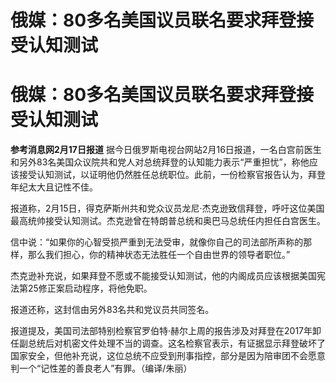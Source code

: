 # 俄媒：80多名美国议员联名要求拜登接受认知测试

# 俄媒：80多名美国议员联名要求拜登接受认知测试

**参考消息网2月17日报道**
据今日俄罗斯电视台网站2月16日报道，一名白宫前医生和另外83名美国众议院共和党人对总统拜登的认知能力表示“严重担忧”，称他应该接受认知测试，以证明他仍然胜任总统职位。此前，一份检察官报告认为，拜登年纪太大且记性不佳。

报道称，2月15日，得克萨斯州共和党众议员龙尼·杰克逊致信拜登，呼吁这位美国最高统帅接受认知测试。杰克逊曾在特朗普总统和奥巴马总统任内担任白宫医生。

信中说：“如果你的心智受损严重到无法受审，就像你自己的司法部所声称的那样，那么我们担心，你的精神状态无法胜任一个自由世界的领导者职位。”

杰克逊补充说，如果拜登不愿或不能接受认知测试，他的内阁成员应该根据美国宪法第25修正案启动程序，将他免职。

报道还称，这封信由另外83名共和党议员共同签名。

报道提及，美国司法部特别检察官罗伯特·赫尔上周的报告涉及对拜登在2017年卸任副总统后对机密文件处理不当的调查。这名检察官表示，有证据显示拜登破坏了国家安全，但他补充说，这位总统不应受到刑事指控，部分是因为陪审团不会愿意判一个“记性差的善良老人”有罪。（编译/朱丽）

